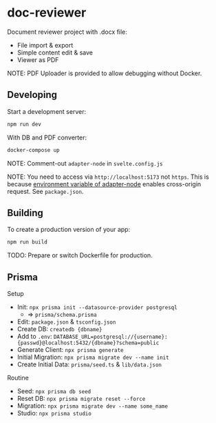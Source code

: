 # doc-reviewer

Document reviewer project with .docx file:

- File import & export
- Simple content edit & save
- Viewer as PDF

NOTE: PDF Uploader is provided to allow debugging without Docker.


## Developing

Start a development server:

```bash
npm run dev
```

With DB and PDF converter:
```bash
docker-compose up
```

NOTE: Comment-out `adapter-node` in `svelte.config.js`

NOTE: You need to access via `http://localhost:5173` not `https`. This is because [environment variable of adapter-node](https://kit.svelte.dev/docs/adapter-node#environment-variables-origin-protocolheader-and-hostheader) enables cross-origin request. See `package.json`.

## Building

To create a production version of your app:

```bash
npm run build
```

TODO: Prepare or switch Dockerfile for production.

## Prisma

Setup

- Init: `npx prisma init --datasource-provider postgresql`
  - => `prisma/schema.prisma`
- Edit: `package.json` & `tsconfig.json`
- Create DB: `createdb {dbname}`
- Add to `.env`: `DATABASE_URL=postgresql://{username}:{passwd}@localhost:5432/{dbname}?schema=public`
- Generate Client: `npx prisma generate`
- Initial Migration: `npx prisma migrate dev --name init`
- Create Initial Data: `prisma/seed.ts` & `lib/data.json`

Routine

- Seed: `npx prisma db seed`
- Reset DB: `npx prisma migrate reset --force`
- Migration: `npx prisma migrate dev --name some_name`
- Studio: `npx prisma studio`
